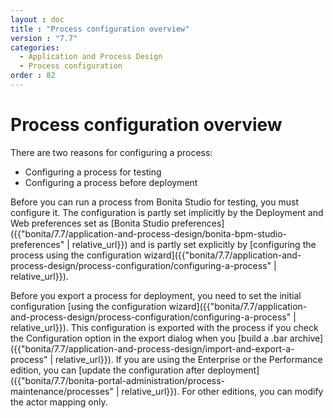 ```yaml
---
layout : doc
title : "Process configuration overview"
version : "7.7"
categories:
  - Application and Process Design
  - Process configuration
order : 82
---
```

# Process configuration overview

There are two reasons for configuring a process:

* Configuring a process for testing
* Configuring a process before deployment

Before you can run a process from Bonita Studio for testing, you must configure it. The configuration is partly set implicitly by the Deployment and Web 
preferences set as [Bonita Studio preferences]({{"bonita/7.7/application-and-process-design/bonita-bpm-studio-preferences" | relative_url}}) and is partly set explicitly by 
[configuring the process using the configuration wizard]({{"bonita/7.7/application-and-process-design/process-configuration/configuring-a-process" | relative_url}}).

Before you export a process for deployment, you need to set the initial configuration [using the configuration wizard]({{"bonita/7.7/application-and-process-design/process-configuration/configuring-a-process" | relative_url}}). 
This configuration is exported with the process if you check the Configuration option in the export dialog when you 
[build a .bar archive]({{"bonita/7.7/application-and-process-design/import-and-export-a-process" | relative_url}}). 
If you are using the Enterprise or the Performance edition, you can [update the configuration after deployment]({{"bonita/7.7/bonita-portal-administration/process-maintenance/processes" | relative_url}}). 
For other editions, you can modify the actor mapping only.
